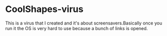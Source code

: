 # CoolShapes-virus
This is a virus that I created and it's about screensavers.Basically once you run it the OS is very hard to use because a bunch of links is opened.
